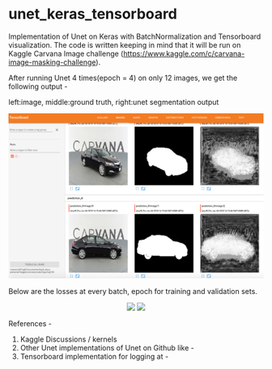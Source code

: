 # unet_keras_tensorboard

Implementation of Unet on Keras with BatchNormalization and Tensorboard visualization. 
The code is written keeping in mind that it will be run on Kaggle Carvana Image challenge (https://www.kaggle.com/c/carvana-image-masking-challenge).


After running Unet 4 times(epoch = 4) on only 12 images, we get the following output - 

left:image,
middle:ground truth,
right:unet segmentation output

![](images/tensorboard.png?raw=true)


Below are the losses at every batch, epoch for training and validation sets.

<p align="center">
<img src="https://github.com/YadavKapil/unet_keras_tensorboard/blob/master/images/g1.png" width="200"> <img src="https://github.com/YadavKapil/unet_keras_tensorboard/blob/master/images/g1.png" width="200">
</p>


References - 
1. Kaggle Discussions / kernels
2. Other Unet implementations of Unet on Github like - 
3. Tensorboard implementation for logging at - 
